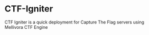 # CTF-Igniter
CTF Igniter is a quick deployment for Capture The Flag servers using Mellivora CTF Engine
